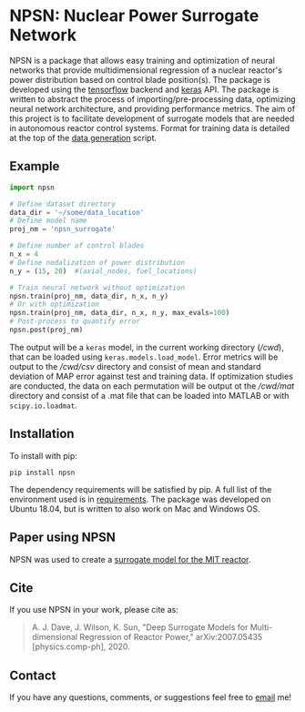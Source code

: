 # NPSN: Nuclear Power Surrogate Network

NPSN is a package that allows easy training and optimization of neural networks that provide multidimensional regression of a nuclear reactor's power distribution based on control blade position(s).
The package is developed using the [tensorflow](https://github.com/tensorflow/tensorflow) backend and [keras](https://keras.io) API. 
The package is written to abstract the process of importing/pre-processing data, optimizing neural network architecture, and providing performance metrics.
The aim of this project is to facilitate development of surrogate models that are needed in autonomous reactor control systems.
Format for training data is detailed at the top of the [data generation](npsn/dg.py) script.

## Example
```python
import npsn

# Define dataset directory
data_dir = '~/some/data_location'
# Define model name
proj_nm = 'npsn_surrogate'

# Define number of control blades
n_x = 4
# Define nodalization of power distribution
n_y = (15, 20)  #(axial_nodes, fuel_locations)

# Train neural network without optimization
npsn.train(proj_nm, data_dir, n_x, n_y)
# Or with optimization
npsn.train(proj_nm, data_dir, n_x, n_y, max_evals=100)
# Post-process to quantify error
npsn.post(proj_nm)
```

The output will be a `keras` model, in the current working directory (_/cwd_), that can be loaded using `keras.models.load_model`.
Error metrics will be output to the _/cwd/csv_ directory and consist of mean and standard deviation of MAP error against test and training data.
If optimization studies are conducted, the data on each permutation will be output ot the _/cwd/mat_ directory and consist of a .mat file that can be loaded into MATLAB or with `scipy.io.loadmat`.

## Installation

To install with pip:
```
pip install npsn
```
The dependency requirements will be satisfied by pip. A full list of the environment used is in [requirements](requirements.txt). 
The package was developed on Ubuntu 18.04, but is written to also work on Mac and Windows OS.

## Paper using NPSN

NPSN was used to create a [surrogate model for the MIT reactor](https://arxiv.org/abs/2007.05435).

## Cite 

If you use NPSN in your work, please cite as:
> A. J. Dave, J. Wilson, K. Sun, "Deep Surrogate Models for Multi-dimensional Regression of Reactor Power," arXiv:2007.05435 [physics.comp-ph], 2020.

## Contact
If you have any questions, comments, or suggestions feel free to [email](mailto:akshayjd@mit.edu) me!
